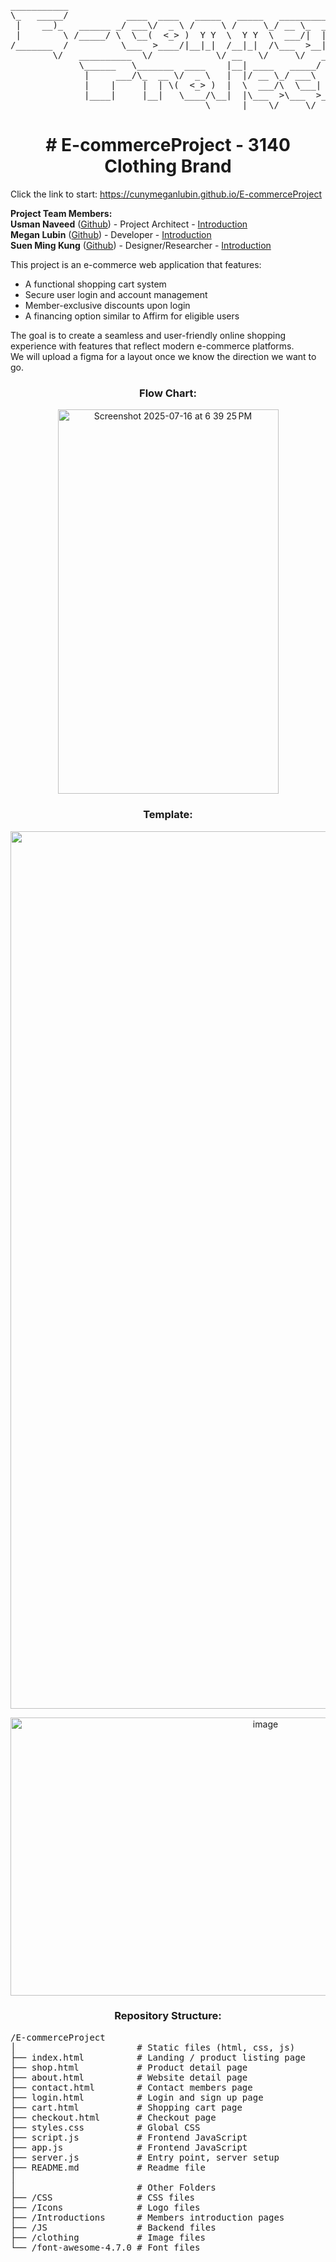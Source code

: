 <pre>
___________                                                                  
\_   _____/           ____  ____   _____   _____   ___________   ____  ____  
 |    __)_   ______ _/ ___\/  _ \ /     \ /     \_/ __ \_  __ \_/ ___\/ __ \ 
 |        \ /_____/ \  \__(  <_> )  Y Y  \  Y Y  \  ___/|  | \/\  \__\  ___/ 
/_______  /          \___  >____/|__|_|  /__|_|  /\___  >__|    \___  >___  >
        \/   __________  \/            \/ __   \/     \/   __       \/    \/  
             \______   \_______  ____    |__| ____   _____/  |_ 
              |     ___/\_  __ \/  _ \   |  |/ __ \_/ ___\   __\
              |    |     |  | \(  <_> )  |  \  ___/\  \___|  |  
              |____|     |__|   \____/\__|  |\___  >\___  >__|  
                                     \______|    \/     \/       
</pre>
<h1 align="center"># E-commerceProject - 3140 Clothing Brand</h1>
Click the link to start:  
<a href="https://cunymeganlubin.github.io/E-commerceProject" target="_blank">https://cunymeganlubin.github.io/E-commerceProject</a>  

<b>Project Team Members:</b>  
<b>Usman Naveed</b> (<a href="https://github.com/Usman072003" target="_blank">Github</a>) - Project Architect - <a href="https://cunymeganlubin.github.io/E-commerceProject/Introductions/Usman/index.html" target="_blank">Introduction</a>  
<b>Megan Lubin</b> (<a href="https://github.com/CunyMeganLubin" target="_blank">Github</a>) - Developer - <a href="https://cunymeganlubin.github.io/E-commerceProject/Introductions/Megan/Megan_Lubin_Introduction.html" target="_blank">Introduction</a>  
<b>Suen Ming Kung</b> (<a href="https://github.com/nykenkung" target="_blank">Github</a>) - Designer/Researcher - <a href="https://cunymeganlubin.github.io/E-commerceProject/Introductions/Suen/Suen_Ming_Kung_Introduction.html" target="_blank">Introduction</a>  

This project is an e-commerce web application that features:

- A functional shopping cart system
- Secure user login and account management
- Member-exclusive discounts upon login
- A financing option similar to Affirm for eligible users

The goal is to create a seamless and user-friendly online shopping experience with features that reflect modern e-commerce platforms.  
We will upload a figma for a layout once we know the direction we want to go. 

<h3 align="center">Flow Chart:</h3>

<p align="center"><img width="353" height="615" alt="Screenshot 2025-07-16 at 6 39 25 PM" src="https://github.com/user-attachments/assets/2144906d-2fcb-4e9c-af6e-df1dcfb51458" /></p>

<h3 align="center">Template:</h3>
<p align="center"><img width="2560" height="1404" alt="image" src="https://github.com/user-attachments/assets/72858d94-aeaf-4882-8ba9-2f88431cdbfe" /></p>

<p align="center"><img width="800" height="445" alt="image" src="https://github.com/user-attachments/assets/997d60a8-7358-40c4-9846-d606dfca9974" /></p>

<h3 align="center">Repository Structure:</h3>
<pre>
/E-commerceProject  
│                       # Static files (html, css, js)  
├── index.html          # Landing / product listing page  
├── shop.html           # Product detail page  
├── about.html          # Website detail page  
├── contact.html        # Contact members page  
├── login.html          # Login and sign up page  
├── cart.html           # Shopping cart page  
├── checkout.html       # Checkout page  
├── styles.css          # Global CSS  
├── script.js           # Frontend JavaScript  
├── app.js              # Frontend JavaScript  
├── server.js           # Entry point, server setup  
├── README.md           # Readme file  
│  
│                       # Other Folders  
├── /CSS                # CSS files  
├── /Icons              # Logo files  
├── /Introductions      # Members introduction pages  
├── /JS                 # Backend files  
├── /clothing           # Image files  
└── /font-awesome-4.7.0 # Font files
</pre>
